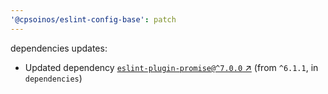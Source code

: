 ```yaml
---
'@cpsoinos/eslint-config-base': patch
---
```

dependencies updates:
  - Updated dependency [`eslint-plugin-promise@^7.0.0` ↗︎](https://www.npmjs.com/package/eslint-plugin-promise/v/7.0.0) (from `^6.1.1`, in `dependencies`)
